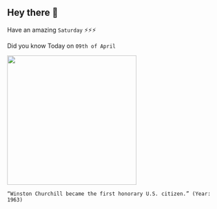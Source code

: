 ## Hey there 👋
Have an amazing `Saturday` ⚡⚡⚡

Did you know Today on `09th of April`
 
 [<img src="https://1d4vws37vmp124vlehygoxxd-wpengine.netdna-ssl.com/wp-content/uploads/2013/04/ChurchillsUSPassport.png" width="300" />](https://www.history.com/news/americas-honorary-citizens#:~:text=1.,receive%20honorary%20United%20States%20citizenship.) 
 ```
“Winston Churchill became the first honorary U.S. citizen.” (Year: 1963)
```
